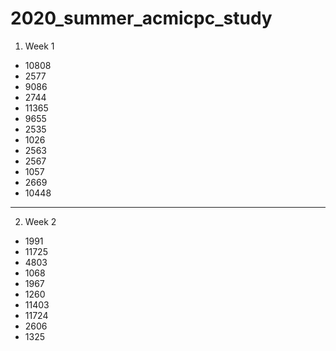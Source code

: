 # 2020_summer_acmicpc_study


1. Week 1

* 10808   
* 2577   
* 9086   
* 2744   
* 11365   
* 9655   
* 2535   
* 1026   
* 2563   
* 2567       
* 1057   
* 2669   
* 10448     

*****


2. Week 2

* 1991   
* 11725   
* 4803   
* 1068   
* 1967   
* 1260   
* 11403   
* 11724   
* 2606   
* 1325   


